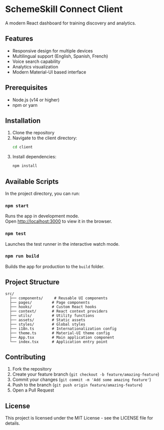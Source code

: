 # SchemeSkill Connect Client

A modern React dashboard for training discovery and analytics.

## Features

- Responsive design for multiple devices
- Multilingual support (English, Spanish, French)
- Voice search capability
- Analytics visualization
- Modern Material-UI based interface

## Prerequisites

- Node.js (v14 or higher)
- npm or yarn

## Installation

1. Clone the repository
2. Navigate to the client directory:
   ```bash
   cd client
   ```
3. Install dependencies:
   ```bash
   npm install
   ```

## Available Scripts

In the project directory, you can run:

### `npm start`

Runs the app in development mode.\
Open [http://localhost:3000](http://localhost:3000) to view it in the browser.

### `npm test`

Launches the test runner in the interactive watch mode.

### `npm run build`

Builds the app for production to the `build` folder.

## Project Structure

```
src/
  ├── components/     # Reusable UI components
  ├── pages/         # Page components
  ├── hooks/         # Custom React hooks
  ├── context/       # React context providers
  ├── utils/         # Utility functions
  ├── assets/        # Static assets
  ├── styles/        # Global styles
  ├── i18n.ts        # Internationalization config
  ├── theme.ts       # Material-UI theme config
  ├── App.tsx        # Main application component
  └── index.tsx      # Application entry point
```

## Contributing

1. Fork the repository
2. Create your feature branch (`git checkout -b feature/amazing-feature`)
3. Commit your changes (`git commit -m 'Add some amazing feature'`)
4. Push to the branch (`git push origin feature/amazing-feature`)
5. Open a Pull Request

## License

This project is licensed under the MIT License - see the LICENSE file for details.
